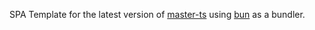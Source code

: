 SPA Template for the latest version of [master-ts](https://github.com/DeeoDoge/master-ts) using [bun](https://github.com/oven-sh/bun) as a bundler.

